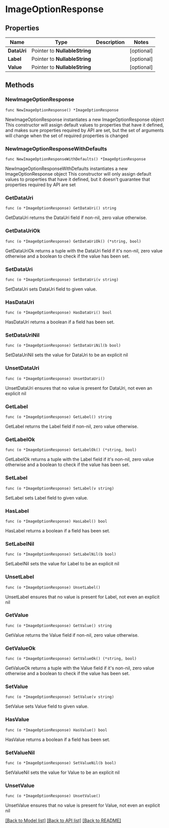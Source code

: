 # ImageOptionResponse

## Properties

Name | Type | Description | Notes
------------ | ------------- | ------------- | -------------
**DataUri** | Pointer to **NullableString** |  | [optional] 
**Label** | Pointer to **NullableString** |  | [optional] 
**Value** | Pointer to **NullableString** |  | [optional] 

## Methods

### NewImageOptionResponse

`func NewImageOptionResponse() *ImageOptionResponse`

NewImageOptionResponse instantiates a new ImageOptionResponse object
This constructor will assign default values to properties that have it defined,
and makes sure properties required by API are set, but the set of arguments
will change when the set of required properties is changed

### NewImageOptionResponseWithDefaults

`func NewImageOptionResponseWithDefaults() *ImageOptionResponse`

NewImageOptionResponseWithDefaults instantiates a new ImageOptionResponse object
This constructor will only assign default values to properties that have it defined,
but it doesn't guarantee that properties required by API are set

### GetDataUri

`func (o *ImageOptionResponse) GetDataUri() string`

GetDataUri returns the DataUri field if non-nil, zero value otherwise.

### GetDataUriOk

`func (o *ImageOptionResponse) GetDataUriOk() (*string, bool)`

GetDataUriOk returns a tuple with the DataUri field if it's non-nil, zero value otherwise
and a boolean to check if the value has been set.

### SetDataUri

`func (o *ImageOptionResponse) SetDataUri(v string)`

SetDataUri sets DataUri field to given value.

### HasDataUri

`func (o *ImageOptionResponse) HasDataUri() bool`

HasDataUri returns a boolean if a field has been set.

### SetDataUriNil

`func (o *ImageOptionResponse) SetDataUriNil(b bool)`

 SetDataUriNil sets the value for DataUri to be an explicit nil

### UnsetDataUri
`func (o *ImageOptionResponse) UnsetDataUri()`

UnsetDataUri ensures that no value is present for DataUri, not even an explicit nil
### GetLabel

`func (o *ImageOptionResponse) GetLabel() string`

GetLabel returns the Label field if non-nil, zero value otherwise.

### GetLabelOk

`func (o *ImageOptionResponse) GetLabelOk() (*string, bool)`

GetLabelOk returns a tuple with the Label field if it's non-nil, zero value otherwise
and a boolean to check if the value has been set.

### SetLabel

`func (o *ImageOptionResponse) SetLabel(v string)`

SetLabel sets Label field to given value.

### HasLabel

`func (o *ImageOptionResponse) HasLabel() bool`

HasLabel returns a boolean if a field has been set.

### SetLabelNil

`func (o *ImageOptionResponse) SetLabelNil(b bool)`

 SetLabelNil sets the value for Label to be an explicit nil

### UnsetLabel
`func (o *ImageOptionResponse) UnsetLabel()`

UnsetLabel ensures that no value is present for Label, not even an explicit nil
### GetValue

`func (o *ImageOptionResponse) GetValue() string`

GetValue returns the Value field if non-nil, zero value otherwise.

### GetValueOk

`func (o *ImageOptionResponse) GetValueOk() (*string, bool)`

GetValueOk returns a tuple with the Value field if it's non-nil, zero value otherwise
and a boolean to check if the value has been set.

### SetValue

`func (o *ImageOptionResponse) SetValue(v string)`

SetValue sets Value field to given value.

### HasValue

`func (o *ImageOptionResponse) HasValue() bool`

HasValue returns a boolean if a field has been set.

### SetValueNil

`func (o *ImageOptionResponse) SetValueNil(b bool)`

 SetValueNil sets the value for Value to be an explicit nil

### UnsetValue
`func (o *ImageOptionResponse) UnsetValue()`

UnsetValue ensures that no value is present for Value, not even an explicit nil

[[Back to Model list]](../README.md#documentation-for-models) [[Back to API list]](../README.md#documentation-for-api-endpoints) [[Back to README]](../README.md)


